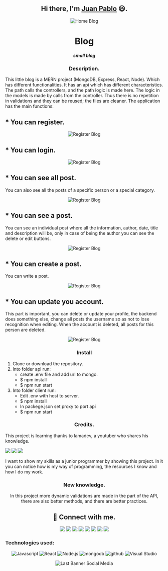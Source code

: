 <h2 align="center">
Hi there, I'm <a href="https://github.com/jpcortesg1">Juan Pablo</a> 😃.
</h2>

<p align="center">
<img src="https://user-images.githubusercontent.com/60229777/157587704-cf846c98-7c5c-4082-93cd-9d2516ff7a81.png" alt="Home Blog">
</p>

<h1 align="center">Blog</h1>
<h5 align="center">small blog</h5>

<h3 align="center">Description.</h3>

This little blog is a MERN project (MongoDB, Express, React, Node). Which has different functionalities. It has an api which has different characteristics.
The path calls the controllers, and the path logic is made here. The logic in the models is made by calls from the controller. Thus there is no repetition in validations and they can be reused; the files are cleaner.
The application has the main functions:

## * You can register.

<p align="center">
<img src="https://user-images.githubusercontent.com/60229777/157589068-e3e6691e-2949-49ad-9f12-783d7e822a69.png" alt="Register Blog">
</p>

## * You can login.

<p align="center">
<img src="https://user-images.githubusercontent.com/60229777/157589220-ccc8e0de-5aa2-4fa6-99ec-9c017c8c131c.png" alt="Register Blog">
</p>

## * You can see all post.

You can also see all the posts of a specific person or a special category.

<p align="center">
<img src="https://user-images.githubusercontent.com/60229777/157589383-71a1e70b-1094-4c21-8c15-2040aae10954.png" alt="Register Blog">
</p>

## * You can see a post.

You can see an individual post where all the information, author, date, title and description will be, only in case of being the author you can see the delete or edit buttons.

<p align="center">
<img src="https://user-images.githubusercontent.com/60229777/157589812-01cc2f33-64bf-487b-a3c3-4cce36ad20be.png" alt="Register Blog">
</p>

## * You can create a post.

You can write a post.

<p align="center">
<img src="https://user-images.githubusercontent.com/60229777/157589989-617e5fff-9dc3-4bd1-a12f-2dd8e2671c01.png" alt="Register Blog">
</p>

## * You can update you account.

This part is important, you can delete or update your profile, the backend does something else, change all posts the username so as not to lose recognition when editing. When the account is deleted, all posts for this person are deleted.

<p align="center">
<img src="https://user-images.githubusercontent.com/60229777/157590089-20a770aa-918e-435a-bbfd-be896912b981.png" alt="Register Blog">
</p>


<h3 align="center">Install</h3>


1. Clone or download the repository.
2. Into folder api run:
   * create .env file and add url to mongo.
   * $ npm install
   * $ npm run start
3. Into folder client run:
   * Edit .env with host to server.
   * $ npm install
   * In packege.json set proxy to port api
   * $ npm run start

<h3 align="center">Credits.</h3>

This project is learning thanks to lamadev, a youtuber who shares his knowledge.

<a href="https://www.instagram.com/lamawebdev"><img src="https://img.shields.io/badge/Instagram-E4405F?style=for-the-badge&logo=instagram&logoColor=white"></a>
<a href="https://www.facebook.com/groups/lamadev"><img src="https://img.shields.io/badge/Facebook-1877F2?style=for-the-badge&logo=facebook&logoColor=white"></a>
<a href="https://discord.gg/yKremu4mPr"><img src="https://img.shields.io/badge/%3CServer%3E-%237289DA.svg?style=for-the-badge&logo=discord&logoColor=white"></a>


I want to show my skills as a junior programmer by showing this project. In it you can notice how is my way of programming, the resources I know and how I do my work.

<h3 align="center">New knowledge.</h3>

<p align="center">
In this project more dynamic validations are made in the part of the API, there are also better methods, and there are better practices.
</p>

<h2 align="center">
  🤝 Connect with me.
</h2>

<p align="center">
  <a href="https://api.whatsapp.com/send?phone=573128949458&text=Hello%20Juan,%20I%20talk%20from%20github"><img src="https://img.shields.io/badge/WhatsApp-25D366?style=for-the-badge&logo=whatsapp&logoColor=white"></a>
  <a href="https://t.me/jpcortesg"><img src="https://img.shields.io/badge/Telegram-2CA5E0?style=for-the-badge&logo=telegram&logoColor=white"></a>
  <a href="https://m.me/juanpablo.cortesgonzalez.52"><img src="https://img.shields.io/badge/Messenger-00B2FF?style=for-the-badge&logo=messenger&logoColor=white"></a>
  <a href="https://www.facebook.com/juanpablo.cortesgonzalez.52"><img src="https://img.shields.io/badge/Facebook-1877F2?style=for-the-badge&logo=facebook&logoColor=white"></a>
  <a href="https://www.instagram.com/juan.pablo.cg/"><img src="https://img.shields.io/badge/Instagram-E4405F?style=for-the-badge&logo=instagram&logoColor=white"></a>
  <a href="https://twitter.com/JuanPab97093290?s=08"><img src="https://img.shields.io/badge/Twitter-1DA1F2?style=for-the-badge&logo=twitter&logoColor=white"></a>
  <a href="https://www.linkedin.com/in/juan-pablo-cortes-gonzalez-b5ab591b8/"><img src="https://img.shields.io/badge/LinkedIn-0077B5?style=for-the-badge&logo=linkedin&logoColor=white"></a>
  <a href="https://github.com/jpcortesg1"><img src="https://img.shields.io/badge/GitHub-100000?style=for-the-badge&logo=github&logoColor=white"></a>
</p>

### Technologies used:

<p align="center">
  <img src="https://img.shields.io/badge/javascript-%23323330.svg?style=for-the-badge&logo=javascript&logoColor=%23F7DF1E" alt="Javascript">
  <img src="https://img.shields.io/badge/react-%2320232a.svg?style=for-the-badge&logo=react&logoColor=%2361DAFB" alt="React">
  <img src="https://img.shields.io/badge/node.js-6DA55F?style=for-the-badge&logo=node.js&logoColor=white" alt="Node.js">
  <img src="https://img.shields.io/badge/MongoDB-%234ea94b.svg?style=for-the-badge&logo=mongodb&logoColor=white" alt="mongodb">
  <img src="https://img.shields.io/badge/github-%23121011.svg?style=for-the-badge&logo=github&logoColor=white" alt="github">
  <img src="https://img.shields.io/badge/Visual%20Studio%20Code-0078d7.svg?style=for-the-badge&logo=visual-studio-code&logoColor=white" alt="Visual Studio">
</p>

<p align="center">
<img src="https://user-images.githubusercontent.com/60229777/157581622-d6485470-57eb-4de2-9a22-d23726895c28.png" alt="Last Banner Social Media">
</p>